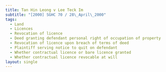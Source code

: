 ```yaml
---
title: Tan Hin Leong v Lee Teck Im
subtitle: "[2000] SGHC 70 / 28\_April\_2000"
tags:
  - Land
  - Licences
  - Revocation of licence
  - Deed granting defendant personal right of occupation of property
  - Revocation of licence upon breach of terms of deed
  - Plaintiff serving notice to quit on defendant
  - Whether contractual licence or bare licence granted
  - Whether contractual licence revocable at will
layout: single
---
```


